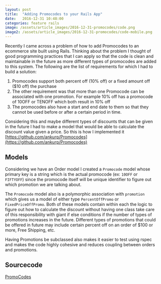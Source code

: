 ```yaml
---
layout: post
title:  "Adding Promocodes to your Rails App"
date:   2016-12-31 10:48:00
categories: feature rails
image: /assets/article_images/2016-12-31-promocodes/code.png
image2: /assets/article_images/2016-12-31-promocodes/code-mobile.png
---
```


Recently I came across a problem of how to add Promocodes to an ecommerce site built using Rails. Thinking about the problem I thought of good programming practices that I can apply so that the code is clean and maintainable in the future as more different types of promocodes are added to this system. The following are the list of requirements for which I had to build a solution:

1. Promocodes support both percent off (10% off) or a fixed amount off ($10 off) the purchase
2. The other requirement was that more than one Promocode can be associated with one promotion. For example 10% off has a promocode of 10OFF or TENOFF which both result in 10% off
3. The promocodes also have a start and end date to them so that they cannot be used before or after a certain period in time.

Considering this and maybe different types of discounts that can be given in the future I had to make a model that would be able to calculate the discount value given a price. So this is how I implemented it [https://github.com/ankurp/Promocodes](https://github.com/ankurp/Promocodes)


## Models

Considering we have an Order model I created a `Promocode` model whose primary key is a string which is the actual promocode (ex: `10OFF` or `FIFTYOFF`) since the promocode itself will be unique identifier to figure out which promotion we are talking about.

The `Promocode` model also is a polymorphic association with `promotion` which gives us a model of either type `PercentOffPromo` or `FixedPriceOffPromo`. Both of these models contain within each the logic to figure out how to calculate the discount without having one class take care of this responsibility with giant if else conditions if the number of types of promotions increases in the future. Different types of promotions that could be offered in future may include certain percent off on an order of $100 or more, Free Shipping, etc.

Having Promotions be subclassed also makes it easier to test using rspec and makes the code highly cohesive and reduces coupling between orders and promotions.

## Sourcecode

[PromoCodes](https://github.com/ankurp/PromoCodes)
